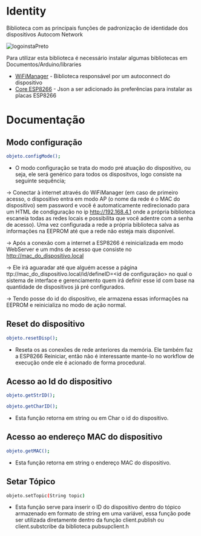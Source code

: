 # Identity
Biblioteca com as principais funções de padronização de identidade dos dispositivos Autocom Network

![logoinstaPreto](https://user-images.githubusercontent.com/37492251/96631249-72a61180-12ec-11eb-9e36-5902f3db2d9c.png)

Para utilizar esta biblioteca é necessário instalar algumas bibliotecas em Documentos/Arduino/libraries
 * [WiFiManager] - Biblioteca responsável por um autoconnect do dispositivo
 * [Core ESP8266] - Json a ser adicionado às preferências para instalar as placas ESP8266
 
 [WiFiManager]: <https://github.com/tzapu/WiFiManager.git>
 [Core ESP8266]: <https://arduino.esp8266.com/stable/package_esp8266com_index.json>
 
 # Documentação
 

## Modo configuração

 ```sh
objeto.configMode();
```

- O modo configuração se trata do modo pré atuação do dispositivo, ou seja, ele será genérico para todos os dispositvos, logo consiste na seguinte sequência;

-> Conectar à internet através do WiFiManager (em caso de primeiro acesso, o dispositivo entra em modo AP (o nome da rede é o MAC do dispositivo) sem password e você é automaticamente redirecionado para um HTML de condiguração no ip http://192.168.4.1 onde a própria biblioteca escaneia todas as redes locais e possibilita que você adentre com a senha de acesso). Uma vez configurada a rede a própria biblioteca salva as informações na EEPROM até que a rede não esteja mais disponível.

-> Após a conexão com a internet a ESP8266 é reinicializada em modo WebServer e um mdns de acesso que consiste no http://mac_do_dispositivo.local

-> Ele irá aguaradar até que alguém acesse a página ttp://mac_do_dispositivo.local/id/defineID=<id de configuração> no qual o sistema de interface e gerenciamento quem irá definir esse id com base na quantidade de dispositivos já pré configurados.

-> Tendo posse do id do dispositivo, ele armazena essas informações na EEPROM e reinicializa no modo de ação normal.


## Reset do dispositivo

```sh
objeto.resetDisp();
```

- Reseta os as conexões de rede anteriores da memória. Ele também faz a ESP8266 Reiniciar, então não é interessante mante-lo no workflow de execução onde ele é acionado de forma procedural. 

## Acesso ao Id do dispositivo

```sh
objeto.getStrID();
```

```sh
objeto.getCharID();
```

- Esta função retorna em string ou em Char o id do dispositivo.

## Acesso ao endereço MAC do dispositivo

```sh
objeto.getMAC();
```

- Esta função retorna em string o endereço MAC do dispositivo.

## Setar Tópico

```sh
objeto.setTopic(String topic)
```

- Esta função serve para inserir o ID do dispositivo dentro do tópico armazenado em formato de string em uma variável, essa função pode ser utilizada diretamente dentro da função client.publish ou client.substcribe da biblioteca pubsupclient.h
